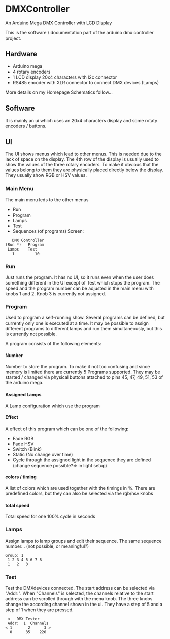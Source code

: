 # DMXController
An Arduino Mega DMX Controller with LCD Display

This is the software / documentation part of the arduino dmx controller project.

## Hardware
* Arduino mega
* 4 rotary encoders
* 1 LCD display 20x4 characters with I2c connector
* RS485 encoder with XLR connector to connect DMX devices (Lamps)

More details on my Homepage
Schematics follow...

## Software
It is mainly an ui which uses an 20x4 characters display and some rotaty encoders / buttons.

## UI
The UI shows menus which lead to other menus. This is needed due to the lack of space on the display.
The 4th row of the display is usually used to show the values of the three rotary encoders. To make it obvious that the values belong to them they are physically placed directly below the display. They usually show RGB or HSV values.


### Main Menu
The main menu leds to the other menus
* Run
* Program
* Lamps
* Test
* Sequences (of programs)
Screen:
```
   DMX Controller   
(Run *)   Program 
 Lamps    Test
   1         10
```

### Run
Just runs the program. It has no UI, so it runs even when the user does something different in the UI except of Test which stops the program. The speed and the program number can be adjusted in the main menu with knobs 1 and 2. Knob 3 is currently not assigned.

### Program
Used to program a self-running show. Several programs can be defined, but currently only one is executed at a time. It may be possible to assign different programs to different lamps and run them simultaneously, but this is currently not possible.

A program consists of the following elements:

#### Number
Number to store the program. To make it not too confusing and since memory is limited there are currently 5 Programs supported. They may be started / changed via physical buttons attached to pins 45, 47, 49, 51, 53 of the arduino mega.

#### Assigned Lamps
A Lamp configuration which use the program

#### Effect
A effect of this program which can be one of the following:
* Fade RGB
* Fade HSV
* Switch (Blink)
* Static (No change over time)
* Cycle through the assigned light in the sequence they are defined (change sequence possible?=> in light setup)

#### colors / timing
A list of colors which are used together with the timings in %. There are predefined colors, but they can also be selected via the rgb/hsv knobs

#### total speed
Total speed for one 100% cycle in seconds

### Lamps
Assign lamps to lamp groups and edit their sequence. The same sequence number... (not possible, or meaningful?)
```
Group: 1
 1 2 3 4 5 6 7 8
 1   2   3
```

### Test
Test the DMXdevices connected.
The start address can be selected via "Addr:". When "Channels" is selected, the channels relative to the start address can be scrolled through with the menu knob. The three knobs change the according channel shown in the ui. They have a step of 5 and a step of 1 when they are pressed.

```
 <   DMX Tester     
 Addr:  1  Channels                     
< 1       2      3 >
  0      35    220
```
